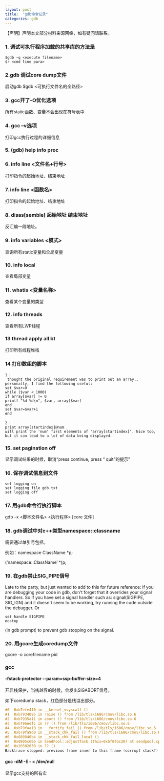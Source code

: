 ```yaml
---
layout: post
title:  "gdb命令记录"
categories: gdb
---
```

【声明】声明本文部分材料来源网络，如有疑问请联系。

### 1. 调试可执行程序加载的共享库的方法是

    $gdb –q <execute filename>
    $r <cmd line para>
    
### 2.gdb 调试core dump文件

启动gdb
    $gdb <可执行文件名的全路径> <core file name>


### 3. gcc开了-O优化选项

所有static函数、变量不会出现在符号表中

### 4. gcc –v选项

打印gcc执行过程的详细信息

### 5.	(gdb) help info proc

### 6.	info line <文件名+行号>

打印指令的起始地址、结束地址

### 7.	info line <函数名>

打印指令的起始地址、结束地址

### 8.	disas[semble] 起始地址 结束地址

反汇编一段地址。

### 9.	info variables <模式>

查询所有static变量和全局变量

### 10. info local

查看局部变量

### 11.	whatis <变量名称>

查看某个变量的类型

### 12.	info threads

查看所有LWP线程

### 13	thread apply all bt

打印所有线程堆栈

### 14	打印数组的脚本

    1：
     thought the original requirement was to print out an array.. personally, I find the following useful:
    set $var=0
    while ($var < 1000)
    if array[$var] != 0
    printf "%d %d\n", $var, array[$var]
    end
    set $var=$var+1
    end

    2：
    print array[startindex]@num
    will print the 'num' first elements of 'array[startindex]'. Nice too, but it can lead to a lot of data being displayed.

### 15.	set pagination off

显示调试结果的时候，取消“press <return> continue, press <q> quit”的提示

### 16.	保存调试信息到文件

    set logging on
    set logging file gdb.txt
    set logging off

### 17.	用gdb命令行执行脚本

gdb –x <脚本文件名> <执行程序> [core 文件]

### 18.	gdb调试中对c++类型namespace::classname

需要通过单引号包括。

例如：namespace ClassName *p;

(‘namespace::ClassName’ *)p;

### 19.	在gdb禁止SIG_PIPE信号

Late to the party, but just wanted to add to this for future reference: If you are debugging your code in gdb, don't forget that it overrides your signal handlers.
So if you have set a signal handler such as: signal(SIGPIPE, SIG_IGN) and it doesn't seem to be working, try running the code outside the debugger.
Or <pre><code>set handle SIGPIPE nostop</code></pre> (in gdb prompt) to prevent gdb stopping on the signal.

### 20. 用gcore生成coredump文件

gcore -o corefilename pid

###	gcc

####	-fstack-protector --param=ssp-buffer-size=4

开启栈保护，当栈越界的时候，会发出SIGABORT信号。

如下coredump stack，红色部分是栈溢出部分。
```c
#0  0xb7efe410 in __kernel_vsyscall ()
#1  0xb7934095 in raise () from /lib/tls/i686/cmov/libc.so.6
#2  0xb7935a11 in abort () from /lib/tls/i686/cmov/libc.so.6
#3  0xb796eefc in ?? () from /lib/tls/i686/cmov/libc.so.6
#4  0xb79faa18 in __fortify_fail () from /lib/tls/i686/cmov/libc.so.6
#5  0xb79fa9d0 in __stack_chk_fail () from /lib/tls/i686/cmov/libc.so.6
#6  0x080846b4 in __stack_chk_fail_local ()
#7  0x0805c60b in SendPool::adjustTask (this=0xbf84bc20) at sendpool.cpp:222
#8  0x20302030 in ?? ()
Backtrace stopped: previous frame inner to this frame (corrupt stack?)
```

####	gcc -dM -E - < /dev/null

显示gcc支持的所有宏
